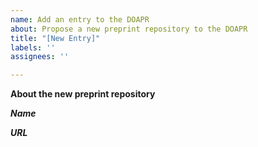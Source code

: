 ```yaml
---
name: Add an entry to the DOAPR
about: Propose a new preprint repository to the DOAPR
title: "[New Entry]"
labels: ''
assignees: ''

---
```


**About the new preprint repository**

***Name***

***URL***



